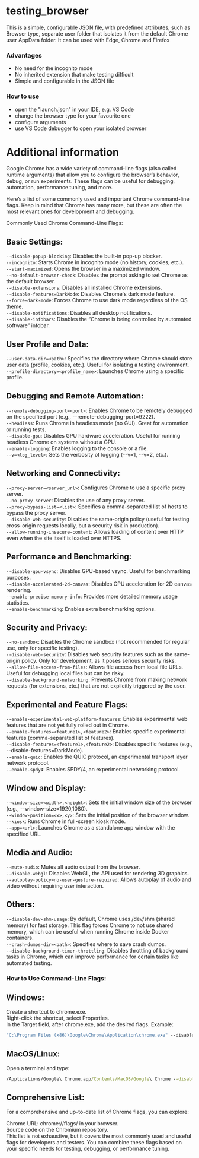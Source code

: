 # testing_browser
This is a simple, configurable JSON file, with predefined attributes, such as Browser type, separate user folder that isolates it from the default Chrome user AppData folder. 
It can be used with Edge, Chrome and Firefox

### Advantages
- No need for the incognito mode
- No inherited extension that make testing difficult
- Simple and configurable in the JSON file

### How to use
- open the "launch.json" in your IDE, e.g. VS Code
- change the browser type for your favourite one
- configure arguments
- use VS Code debugger to open your isolated browser


# Additional information 
Google Chrome has a wide variety of command-line flags (also called runtime arguments) that allow you to configure the browser’s behavior, debug, or run experiments. These flags can be useful for debugging, automation, performance tuning, and more.

Here’s a list of some commonly used and important Chrome command-line flags. Keep in mind that Chrome has many more, but these are often the most relevant ones for development and debugging.

Commonly Used Chrome Command-Line Flags:

## Basic Settings:

`--disable-popup-blocking`: Disables the built-in pop-up blocker.  
`--incognito`: Starts Chrome in incognito mode (no history, cookies, etc.).  
`--start-maximized`: Opens the browser in a maximized window.  
`--no-default-browser-check`: Disables the prompt asking to set Chrome as the default browser.  
`--disable-extensions`: Disables all installed Chrome extensions.  
`--disable-features=DarkMode`: Disables Chrome's dark mode feature.  
`--force-dark-mode`: Forces Chrome to use dark mode regardless of the OS theme.  
`--disable-notifications`: Disables all desktop notifications.  
`--disable-infobars`: Disables the “Chrome is being controlled by automated software” infobar.  

## User Profile and Data:  

`--user-data-dir=<path>`: Specifies the directory where Chrome should store user data (profile, cookies, etc.). Useful for isolating a testing environment.  
`--profile-directory=<profile_name>`: Launches Chrome using a specific profile.  

## Debugging and Remote Automation:  

`--remote-debugging-port=<port>`: Enables Chrome to be remotely debugged on the specified port (e.g., --remote-debugging-port=9222).  
`--headless`: Runs Chrome in headless mode (no GUI). Great for automation or running tests.  
`--disable-gpu`: Disables GPU hardware acceleration. Useful for running headless Chrome on systems without a GPU.  
`--enable-logging`: Enables logging to the console or a file.  
`--v=<log_level>`: Sets the verbosity of logging (--v=1, --v=2, etc.).  

## Networking and Connectivity:

`--proxy-server=<server_url>`: Configures Chrome to use a specific proxy server.  
`--no-proxy-server`: Disables the use of any proxy server.  
`--proxy-bypass-list=<list>`: Specifies a comma-separated list of hosts to bypass the proxy server.  
`--disable-web-security`: Disables the same-origin policy (useful for testing cross-origin requests locally, but a security risk in production).  
`--allow-running-insecure-content`: Allows loading of content over HTTP even when the site itself is loaded over HTTPS.  

## Performance and Benchmarking:  
  
`--disable-gpu-vsync`: Disables GPU-based vsync. Useful for benchmarking purposes.  
`--disable-accelerated-2d-canvas`: Disables GPU acceleration for 2D canvas rendering.  
`--enable-precise-memory-info`: Provides more detailed memory usage statistics.  
`--enable-benchmarking`: Enables extra benchmarking options.  

## Security and Privacy:  
  
`--no-sandbox`: Disables the Chrome sandbox (not recommended for regular use, only for specific testing).  
`--disable-web-security`: Disables web security features such as the same-origin policy. Only for development, as it poses serious security risks.  
`--allow-file-access-from-files`: Allows file access from local file URLs. Useful for debugging local files but can be risky.  
`--disable-background-networking`: Prevents Chrome from making network requests (for extensions, etc.) that are not explicitly triggered by the user.  

## Experimental and Feature Flags:  
  
`--enable-experimental-web-platform-features`: Enables experimental web features that are not yet fully rolled out in Chrome.  
`--enable-features=<feature1>,<feature2>`: Enables specific experimental features (comma-separated list of features).  
`--disable-features=<feature1>,<feature2>`: Disables specific features (e.g., --disable-features=DarkMode).  
`--enable-quic`: Enables the QUIC protocol, an experimental transport layer network protocol.  
`--enable-spdy4`: Enables SPDY/4, an experimental networking protocol.  

## Window and Display:  

`--window-size=<width>,<height>`: Sets the initial window size of the browser (e.g., --window-size=1920,1080).  
`--window-position=<x>,<y>`: Sets the initial position of the browser window.  
`--kiosk`: Runs Chrome in full-screen kiosk mode.  
`--app=<url>`: Launches Chrome as a standalone app window with the specified URL.  

## Media and Audio:  
  
`--mute-audio`: Mutes all audio output from the browser.  
`--disable-webgl`: Disables WebGL, the API used for rendering 3D graphics.  
`--autoplay-policy=no-user-gesture-required`: Allows autoplay of audio and video without requiring user interaction.  

## Others:  
  
`--disable-dev-shm-usage`: By default, Chrome uses /dev/shm (shared memory) for fast storage. This flag forces Chrome to not use shared memory, which can be useful when running Chrome inside Docker containers.  
`--crash-dumps-dir=<path>`: Specifies where to save crash dumps.  
`--disable-background-timer-throttling`: Disables throttling of background tasks in Chrome, which can improve performance for certain tasks like automated testing.  

### How to Use Command-Line Flags:  

## Windows:  
  
Create a shortcut to chrome.exe.  
Right-click the shortcut, select Properties.  
In the Target field, after chrome.exe, add the desired flags. Example:  

```cmd
"C:\Program Files (x86)\Google\Chrome\Application\chrome.exe" --disable-popup-blocking --incognito
```

## MacOS/Linux:  
  
Open a terminal and type:  
 
```cmd
/Applications/Google\ Chrome.app/Contents/MacOS/Google\ Chrome --disable-popup-blocking --incognito
```

## Comprehensive List:  
For a comprehensive and up-to-date list of Chrome flags, you can explore:  
   
Chrome URL: chrome://flags/ in your browser.  
Source code on the Chromium repository.  
This list is not exhaustive, but it covers the most commonly used and useful flags for developers and testers. You can combine these flags based on your specific needs for testing, debugging, or performance tuning.  
    
